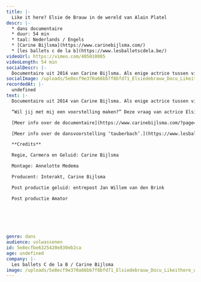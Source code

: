 ```yaml
---
title: |-
  Like it here? Elsie de Brauw in de wereld van Alain Platel
descr: |-
  * dans documentaire
  * duur: 54 min
  * taal: Nederlands / Engels
  * [Carine Bijlsma](https://www.carinebijlsma.com/)
  * [les ballets c de la b](https://www.lesballetscdela.be/)
videoUrl: https://vimeo.com/405010085
videoLength: 54 min
socialDescr: |-
  Documentaire uit 2014 van Carine Bijlsma. Als enige actrice tussen vijf dansers, volgt Elsie de Brauw een moeilijke en eenzame weg tijdens het creatieproces van de dansvoorstelling ‘tauberbach’ van choreograaf Alain Platel. De documentaire volgt van nabij haar worsteling met de rol, het loslaten van tekst als houvast, het zoeken naar een nieuwe taal. 
socialImage: /uploads/5e8ecf9e370a66bb7f8bfd71_Elsiedebrauw_Docu_Likeithere_web.png
recordedAt: |-
  undefined
text: |-
  Documentaire uit 2014 van Carine Bijlsma. Als enige actrice tussen vijf dansers, volgt Elsie de Brauw een moeilijke en eenzame weg tijdens het creatieproces van de dansvoorstelling ‘tauberbach’ van choreograaf Alain Platel. De documentaire volgt van nabij haar worsteling met de rol, het loslaten van tekst als houvast, het zoeken naar een nieuwe taal.

  “Wil jij met mij een voorstelling maken?” Deze vraag van actrice Elsie de Brauw aan regisseur/choreograaf Alain Platel (twee kunstenaars die elkaar bewonderen) is de aanzet tot de voorstelling tauberbach. Na een enthousiaste instemming volgt een zeer ingewikkeld repetitieproces. De documentaire Like it here? zit Elsie de Brauw dicht op de huid op weg naar de première, terwijl zij als enige actrice kwetsbaar en eenzaam haar zekerheden moet loslaten en een plek moet bevechten tussen de dansers. Nu zij alle grenzen binnen haar eigen vak heeft opgezocht, heeft Elsie de Brauw zichzelf voor een ultieme uitdaging gesteld. In deze voorstelling moet zij teksten, die doorgaans haar houvast zijn, volledig loslaten en zich overgeven aan haar lichaam. Dat blijkt zowel bevrijdend als beangstigend. In een openhartige briefwisseling en tijdens zoekende gesprekken met Alain Platel wordt duidelijk dat ze een compleet andere artistieke taal spreken. De voorstelling vraagt het uiterste van haar, mentaal en fysiek. Gehavend vindt ze tot haar grote opluchting vlak voor de première de sleutel.

  [Meer info over de documentaire](https://www.carinebijlsma.com/?page=DOCUMENTARIES&sub_page=Like%20it%20here?%20Elsie%20de%20Brauw%20in%20de%20wereld%20van%20Alain%20Platel)

  [Meer info over de dansvoorstelling ‘tauberbach’.](https://www.lesballetscdela.be/nl/projects/productions/tauberbach/info/)

  **Credits**

  Regie, Carmera en Geluid: Carine Bijlsma

  Montage: Annelotte Medema

  Producent: Interakt, Carine Bijlsma

  Post productie geluid: entrepost Jan Willem van den Brink

  Post productie Amator

  ‍

  ‍

  ‍
genre: dans
audience: volwassenen
id: 5e8ecfbe6325420e830eb2ca
age: undefined
company: |-
  Les ballets C de la B / Carine Bijlsma
image: /uploads/5e8ecf9e370a66bb7f8bfd71_Elsiedebrauw_Docu_Likeithere_web.png
---
```

